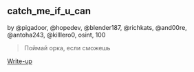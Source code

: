 ## catch_me_if_u_can
by @pigadoor, @hopedev, @blender187, @richkats, @and00re, @antoha243, @killlero0, osint, 100

> Поймай орка, если сможешь  

[Write-up](WRITEUP.md)